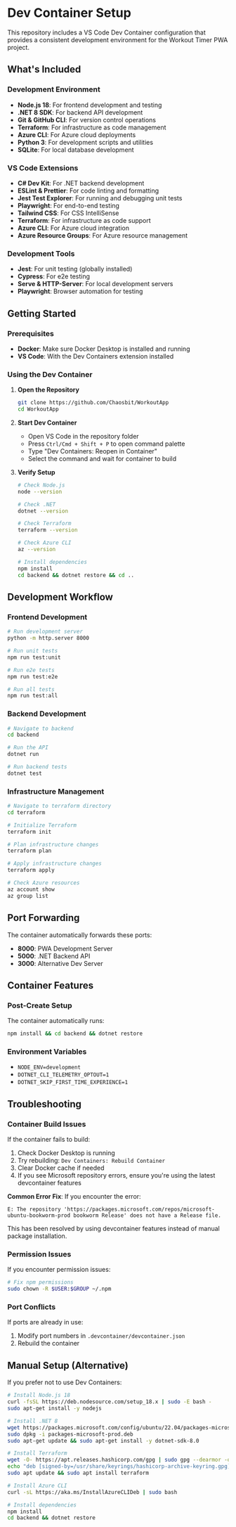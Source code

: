 # Dev Container Setup

This repository includes a VS Code Dev Container configuration that provides a consistent development environment for the Workout Timer PWA project.

## What's Included

### Development Environment
- **Node.js 18**: For frontend development and testing
- **.NET 8 SDK**: For backend API development
- **Git & GitHub CLI**: For version control operations
- **Terraform**: For infrastructure as code management
- **Azure CLI**: For Azure cloud deployments
- **Python 3**: For development scripts and utilities
- **SQLite**: For local database development

### VS Code Extensions
- **C# Dev Kit**: For .NET backend development
- **ESLint & Prettier**: For code linting and formatting
- **Jest Test Explorer**: For running and debugging unit tests
- **Playwright**: For end-to-end testing
- **Tailwind CSS**: For CSS IntelliSense
- **Terraform**: For infrastructure as code support
- **Azure CLI**: For Azure cloud integration
- **Azure Resource Groups**: For Azure resource management

### Development Tools
- **Jest**: For unit testing (globally installed)
- **Cypress**: For e2e testing
- **Serve & HTTP-Server**: For local development servers
- **Playwright**: Browser automation for testing

## Getting Started

### Prerequisites
- **Docker**: Make sure Docker Desktop is installed and running
- **VS Code**: With the Dev Containers extension installed

### Using the Dev Container

1. **Open the Repository**
   ```bash
   git clone https://github.com/Chaosbit/WorkoutApp
   cd WorkoutApp
   ```

2. **Start Dev Container**
   - Open VS Code in the repository folder
   - Press `Ctrl/Cmd + Shift + P` to open command palette
   - Type "Dev Containers: Reopen in Container"
   - Select the command and wait for container to build

3. **Verify Setup**
   ```bash
   # Check Node.js
   node --version
   
   # Check .NET
   dotnet --version
   
   # Check Terraform
   terraform --version
   
   # Check Azure CLI
   az --version
   
   # Install dependencies
   npm install
   cd backend && dotnet restore && cd ..
   ```

## Development Workflow

### Frontend Development
```bash
# Run development server
python -m http.server 8000

# Run unit tests
npm run test:unit

# Run e2e tests
npm run test:e2e

# Run all tests
npm run test:all
```

### Backend Development
```bash
# Navigate to backend
cd backend

# Run the API
dotnet run

# Run backend tests
dotnet test
```

### Infrastructure Management
```bash
# Navigate to terraform directory
cd terraform

# Initialize Terraform
terraform init

# Plan infrastructure changes
terraform plan

# Apply infrastructure changes
terraform apply

# Check Azure resources
az account show
az group list
```

## Port Forwarding

The container automatically forwards these ports:
- **8000**: PWA Development Server
- **5000**: .NET Backend API  
- **3000**: Alternative Dev Server

## Container Features

### Post-Create Setup
The container automatically runs:
```bash
npm install && cd backend && dotnet restore
```

### Environment Variables
- `NODE_ENV=development`
- `DOTNET_CLI_TELEMETRY_OPTOUT=1`
- `DOTNET_SKIP_FIRST_TIME_EXPERIENCE=1`

## Troubleshooting

### Container Build Issues
If the container fails to build:
1. Check Docker Desktop is running
2. Try rebuilding: `Dev Containers: Rebuild Container`
3. Clear Docker cache if needed
4. If you see Microsoft repository errors, ensure you're using the latest devcontainer features

**Common Error Fix**: If you encounter the error:
```
E: The repository 'https://packages.microsoft.com/repos/microsoft-ubuntu-bookworm-prod bookworm Release' does not have a Release file.
```
This has been resolved by using devcontainer features instead of manual package installation.

### Permission Issues
If you encounter permission issues:
```bash
# Fix npm permissions
sudo chown -R $USER:$GROUP ~/.npm
```

### Port Conflicts
If ports are already in use:
1. Modify port numbers in `.devcontainer/devcontainer.json`
2. Rebuild the container

## Manual Setup (Alternative)

If you prefer not to use Dev Containers:

```bash
# Install Node.js 18
curl -fsSL https://deb.nodesource.com/setup_18.x | sudo -E bash -
sudo apt-get install -y nodejs

# Install .NET 8
wget https://packages.microsoft.com/config/ubuntu/22.04/packages-microsoft-prod.deb -O packages-microsoft-prod.deb
sudo dpkg -i packages-microsoft-prod.deb
sudo apt-get update && sudo apt-get install -y dotnet-sdk-8.0

# Install Terraform
wget -O- https://apt.releases.hashicorp.com/gpg | sudo gpg --dearmor -o /usr/share/keyrings/hashicorp-archive-keyring.gpg
echo "deb [signed-by=/usr/share/keyrings/hashicorp-archive-keyring.gpg] https://apt.releases.hashicorp.com $(lsb_release -cs) main" | sudo tee /etc/apt/sources.list.d/hashicorp.list
sudo apt update && sudo apt install terraform

# Install Azure CLI
curl -sL https://aka.ms/InstallAzureCLIDeb | sudo bash

# Install dependencies
npm install
cd backend && dotnet restore
```
